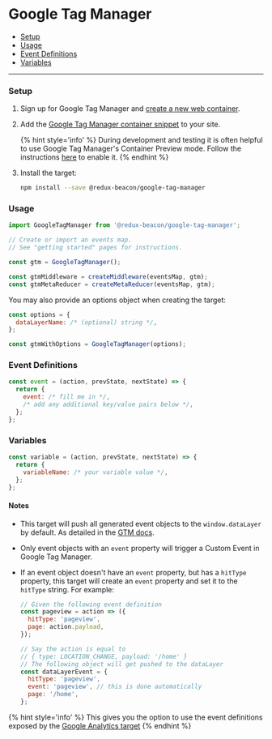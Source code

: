 # Google Tag Manager

* [Setup](#setup)
* [Usage](#usage)
* [Event Definitions](#event-definitions)
* [Variables](#variables)

----

### Setup
1. Sign up for Google Tag Manager and
   [create a new web container](https://support.google.com/tagmanager/answer/6103696?hl=en).

2. Add the
   [Google Tag Manager container snippet](https://developers.google.com/tag-manager/quickstart)
   to your site.

    {% hint style='info' %}
    During development and testing it is often helpful to use Google Tag
    Manager's Container Preview mode. Follow the instructions
    [here](https://support.google.com/tagmanager/answer/6107056?hl=en) to
    enable it.
    {% endhint %}

3. Install the target:

    ```bash
    npm install --save @redux-beacon/google-tag-manager
    ```

### Usage

```js
import GoogleTagManager from '@redux-beacon/google-tag-manager';

// Create or import an events map.
// See "getting started" pages for instructions.

const gtm = GoogleTagManager();

const gtmMiddleware = createMiddleware(eventsMap, gtm);
const gtmMetaReducer = createMetaReducer(eventsMap, gtm);
```

You may also provide an options object when creating the target:

```js
const options = {
  dataLayerName: /* (optional) string */,
};

const gtmWithOptions = GoogleTagManager(options);
```

### Event Definitions

```js
const event = (action, prevState, nextState) => {
  return {
    event: /* fill me in */,
    /* add any additional key/value pairs below */,
  };
};
```

### Variables

```js
const variable = (action, prevState, nextState) => {
  return {
    variableName: /* your variable value */,
  };
};
```

#### Notes

* This target will push all generated event objects to the `window.dataLayer` by
  default.  As detailed in the
  [GTM docs](https://developers.google.com/tag-manager/devguide#renaming).

* Only event objects with an `event` property will trigger a Custom
  Event in Google Tag Manager.

* If an event object doesn't have an `event` property, but
  has a `hitType` property, this target will create an `event`
  property and set it to the `hitType` string. For example:

  ```js
  // Given the following event definition
  const pageview = action => ({
    hitType: 'pageview',
    page: action.payload,
  });

  // Say the action is equal to
  // { type: LOCATION_CHANGE, payload: '/home' }
  // The following object will get pushed to the dataLayer
  const dataLayerEvent = {
    hitType: 'pageview',
    event: 'pageview', // this is done automatically
    page: '/home',
  };
  ```

{% hint style='info' %}
This gives you the option to use the event definitions
exposed by the [Google Analytics target](./google-analytics.md#event-definitions)
{% endhint %}
